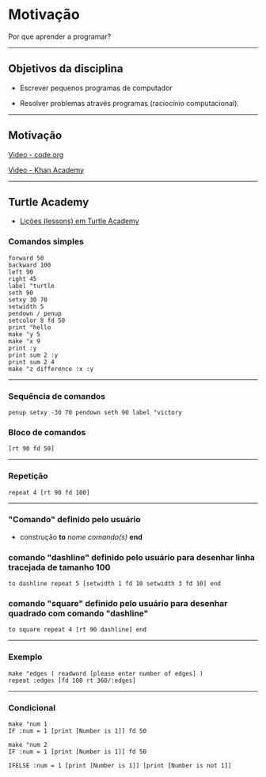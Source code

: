 # Motivação

Por que aprender a programar?

---

## Objetivos da disciplina

- Escrever pequenos programas de computador

- Resolver problemas através programas (raciocínio computacional).

---

## Motivação


[Video - code.org](https://www.youtube.com/embed/nKIu9yen5nc?hl=pt)

[Video - Khan Academy](https://youtube.com/embed/FCMxA3m_Imc?hl=pt)

---

## Turtle Academy

+ [Lições (lessons) em Turtle Academy](https://turtleacademy.com/lessons)

### Comandos simples

	forward 50
	backward 100
	left 90
	right 45
	label "turtle
	seth 90
	setxy 30 70
	setwidth 5
	pendown / penup
	setcolor 8 fd 50
	print "hello
	make "y 5
	make "x 9
	print :y
	print sum 2 :y
	print sum 2 4
	make "z difference :x :y

---

### Sequência de comandos 

	penup setxy -30 70 pendown seth 90 label "victory

### Bloco de comandos

	[rt 90 fd 50]

---

### Repetição

	repeat 4 [rt 90 fd 100]

---

### "Comando" definido pelo usuário


+ construção __to__ _nome_ _comando(s)_ __end__


### comando "dashline" definido pelo usuário para desenhar linha tracejada de tamanho 100


	to dashline repeat 5 [setwidth 1 fd 10 setwidth 3 fd 10] end


### comando "square" definido pelo usuário para desenhar quadrado com comando "dashline"


	to square repeat 4 [rt 90 dashline] end


---

### Exemplo


	make "edges ( readword [please enter number of edges] )
	repeat :edges [fd 100 rt 360/:edges]


---

### Condicional


	make "num 1
	IF :num = 1 [print [Number is 1]] fd 50

	make "num 2
	IF :num = 1 [print [Number is 1]] fd 50
	
	IFELSE :num = 1 [print [Number is 1]] [print [Number is not 1]]


<!--  for [var_name var_initial_value var_last_value advance] [command sequence ] -->
<!-- do.while[ COMMANDS ]condition -->
<!-- make "name readword -->
<!-- to rec :W :L repeat 2 [fd :W rt 90 fd :L rt 90] end -->


